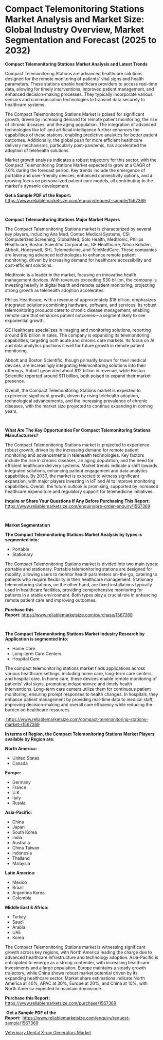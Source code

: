<p><h1>Compact Telemonitoring Stations Market Analysis and Market Size: Global Industry Overview, Market Segmentation and Forecast (2025 to 2032)</h1></p><p><strong>Compact Telemonitoring Stations Market Analysis and Latest Trends</strong></p>
<p><p>Compact Telemonitoring Stations are advanced healthcare solutions designed for the remote monitoring of patients' vital signs and health parameters. These stations enable healthcare providers to access real-time data, allowing for timely interventions, improved patient management, and enhanced decision-making processes. They typically incorporate various sensors and communication technologies to transmit data securely to healthcare systems.</p><p>The Compact Telemonitoring Stations Market is poised for significant growth, driven by increasing demand for remote patient monitoring, the rise of chronic diseases, and the aging population. The integration of advanced technologies like IoT and artificial intelligence further enhances the capabilities of these stations, enabling predictive analytics for better patient outcomes. Additionally, the global push for more efficient healthcare delivery mechanisms, particularly post-pandemic, has accelerated the adoption of telehealth solutions.</p><p>Market growth analysis indicates a robust trajectory for this sector, with the Compact Telemonitoring Stations Market expected to grow at a CAGR of 7.6% during the forecast period. Key trends include the emergence of portable and user-friendly devices, enhanced connectivity options, and a growing focus on personalized patient care models, all contributing to the market's dynamic development.</p></p>
<p><strong>Get a Sample PDF of the Report:&nbsp;</strong> <a href="https://www.reliablemarketsize.com/enquiry/request-sample/1567369?utm_campaign=3129&utm_medium=2&utm_source=Github&utm_content=ia&utm_term=23032025&utm_id=compact-telemonitoring-stations">https://www.reliablemarketsize.com/enquiry/request-sample/1567369</a></p>
<p>&nbsp;</p>
<p><strong>Compact Telemonitoring Stations Major Market Players</strong></p>
<p><p>The Compact Telemonitoring Stations market is characterized by several key players, including Ana Med, Contec Medical Systems, CSI Computerized Screening, GlobalMed, Solo Health, Medtronic, Philips Healthcare, Boston Scientific Corporation, GE Healthcare, Nihon Kohden, Abbott, Honeywell, SHL Telemedicine, and TeleMedCare. These companies are leveraging advanced technologies to enhance remote patient monitoring, driven by increasing demand for healthcare accessibility and cost-efficient solutions.</p><p>Medtronic is a leader in the market, focusing on innovative health management devices. With revenues exceeding $30 billion, the company is investing heavily in digital health and remote patient monitoring, projecting strong growth as telehealth adoption accelerates.</p><p>Philips Healthcare, with a revenue of approximately $18 billion, emphasizes integrated solutions combining hardware, software, and services. Its robust telemonitoring products cater to chronic disease management, enabling remote care that enhances patient outcomes—a segment likely to see exponential growth.</p><p>GE Healthcare specializes in imaging and monitoring solutions, reporting around $19 billion in sales. The company is expanding its telemonitoring capabilities, targeting both acute and chronic care markets. Its focus on AI and data analytics positions it well for future growth in remote patient monitoring.</p><p>Abbott and Boston Scientific, though primarily known for their medical devices, are increasingly integrating telemonitoring solutions into their offerings. Abbott generated about $12 billion in revenue, while Boston Scientific reported around $11 billion, both poised to expand their market presence.</p><p>Overall, the Compact Telemonitoring Stations market is expected to experience significant growth, driven by rising telehealth adoption, technological advancements, and the increasing prevalence of chronic diseases, with the market size projected to continue expanding in coming years.</p></p>
<p>&nbsp;</p>
<p><strong>What Are The Key Opportunities For Compact Telemonitoring Stations Manufacturers?</strong></p>
<p><p>The Compact Telemonitoring Stations market is projected to experience robust growth, driven by the increasing demand for remote patient monitoring and advancements in telehealth technologies. Key factors include the rise in chronic diseases, an aging population, and the need for efficient healthcare delivery systems. Market trends indicate a shift towards integrated solutions, enhancing patient engagement and data analytics capabilities. By 2030, the market is expected to witness significant expansion, with major players investing in IoT and AI to improve monitoring capabilities. Overall, the future outlook is promising, supported by increased healthcare expenditure and regulatory support for telemedicine initiatives.</p></p>
<p><strong>Inquire or Share Your Questions If Any Before Purchasing This Report:</strong> <a href="https://www.reliablemarketsize.com/enquiry/pre-order-enquiry/1567369?utm_campaign=3129&utm_medium=2&utm_source=Github&utm_content=ia&utm_term=23032025&utm_id=compact-telemonitoring-stations">https://www.reliablemarketsize.com/enquiry/pre-order-enquiry/1567369</a></p>
<p>&nbsp;</p>
<p><strong>Market Segmentation</strong></p>
<p><strong>The Compact Telemonitoring Stations Market Analysis by types is segmented into:</strong></p>
<p><ul><li>Portable</li><li>Stationary</li></ul></p>
<p><p>The Compact Telemonitoring Stations market is divided into two main types: portable and stationary. Portable telemonitoring stations are designed for mobility, allowing users to monitor health parameters on-the-go, catering to patients who require flexibility in their healthcare management. Stationary telemonitoring stations, on the other hand, are fixed installations typically used in healthcare facilities, providing comprehensive monitoring for patients in a stable environment. Both types play a crucial role in enhancing remote patient care and improving outcomes.</p></p>
<p><strong>Purchase this Report:&nbsp;</strong><a href="https://www.reliablemarketsize.com/purchase/1567369?utm_campaign=3129&utm_medium=2&utm_source=Github&utm_content=ia&utm_term=23032025&utm_id=compact-telemonitoring-stations">https://www.reliablemarketsize.com/purchase/1567369</a></p>
<p>&nbsp;</p>
<p><strong>The Compact Telemonitoring Stations Market Industry Research by Application is segmented into:</strong></p>
<p><ul><li>Home Care</li><li>Long-term Care Centers</li><li>Hospital Care</li></ul></p>
<p><p>The compact telemonitoring stations market finds applications across various healthcare settings, including home care, long-term care centers, and hospital care. In home care, these devices enable remote monitoring of patients’ vital signs, promoting independence and timely health interventions. Long-term care centers utilize them for continuous patient monitoring, ensuring prompt responses to health changes. In hospitals, they enhance patient management by providing real-time data to medical staff, improving decision-making and overall care efficiency while reducing the burden on healthcare resources.</p></p>
<p><a href="https://www.reliablemarketsize.com/compact-telemonitoring-stations-market-r1567369?utm_campaign=3129&utm_medium=2&utm_source=Github&utm_content=ia&utm_term=23032025&utm_id=compact-telemonitoring-stations">&nbsp;https://www.reliablemarketsize.com/compact-telemonitoring-stations-market-r1567369</a></p>
<p><strong>In terms of Region, the Compact Telemonitoring Stations Market Players available by Region are:</strong></p>
<p>
    <p> <strong> North America: </strong>
        <ul>
            <li>United States</li>
            <li>Canada</li>
        </ul>
        </p> 
    <p> <strong> Europe: </strong>
        <ul>
            <li>Germany</li>
            <li>France</li>
            <li>U.K.</li>
            <li>Italy</li>
            <li>Russia</li>
        </ul>
        </p> 
    <p> <strong> Asia-Pacific: </strong>
        <ul>
            <li>China</li>
            <li>Japan</li>
            <li>South Korea</li>
            <li>India</li>
            <li>Australia</li>
            <li>China Taiwan</li>
            <li>Indonesia</li>
            <li>Thailand</li>
            <li>Malaysia</li>
        </ul>
        </p> 
    <p> <strong> Latin America: </strong>
        <ul>
            <li>Mexico</li>
            <li>Brazil</li>
            <li>Argentina Korea</li>
            <li>Colombia</li>
        </ul>
        </p> 
    <p> <strong> Middle East & Africa: </strong>
        <ul>
            <li>Turkey</li>
            <li>Saudi</li>
            <li>Arabia</li>
            <li>UAE</li>
            <li>Korea</li>
        </ul>
    </p>
    </p>
<p><p>The Compact Telemonitoring Stations market is witnessing significant growth across key regions, with North America leading the charge due to advanced healthcare infrastructure and technology adoption. Asia-Pacific is anticipated to emerge as a strong contender, with increasing healthcare investments and a large population. Europe maintains a steady growth trajectory, while China shows robust market potential driven by its expanding healthcare sector. Market share estimations indicate North America at 40%, APAC at 30%, Europe at 20%, and China at 10%, with North America expected to maintain dominance.</p></p>
<p><strong>Purchase this Report: </strong><a href="https://www.reliablemarketsize.com/purchase/1567369?utm_campaign=3129&utm_medium=2&utm_source=Github&utm_content=ia&utm_term=23032025&utm_id=compact-telemonitoring-stations">https://www.reliablemarketsize.com/purchase/1567369</a></p>
<p>&nbsp;<strong>Get a Sample PDF of the Report:&nbsp;&nbsp;</strong><a href="https://www.reliablemarketsize.com/enquiry/request-sample/1567369?utm_campaign=3129&utm_medium=2&utm_source=Github&utm_content=ia&utm_term=23032025&utm_id=compact-telemonitoring-stations">https://www.reliablemarketsize.com/enquiry/request-sample/1567369</a></p>
<p><strong></strong></p>
<p><p><a href="https://github.com/joshuagarcia509/Market-Research-Report-List-1/blob/main/veterinary-dental-x-ray-generators-market.md?utm_campaign=3129&utm_medium=2&utm_source=Github&utm_content=ia&utm_term=23032025&utm_id=compact-telemonitoring-stations">Veterinary Dental X-ray Generators Market</a></p></p>